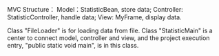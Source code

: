 MVC Structure：
    Model：StatisticBean, store data;
    Controller: StatisticController, handle data;
    View: MyFrame, display data.

Class "FileLoader" is for loading data from file.
Class "StatisticMain" is a center to connect model, controller and view, and the project execution entry, 
"public static void main", is in this class.